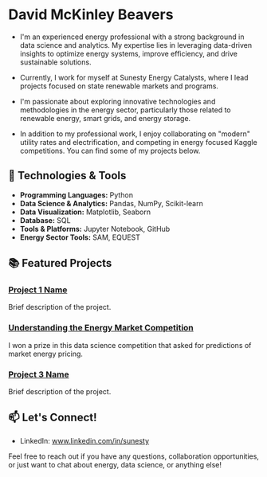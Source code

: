 # David McKinley Beavers

- I'm an experienced energy professional with a strong background in data science and analytics. My expertise lies in leveraging data-driven insights to optimize energy systems, improve efficiency, and drive sustainable solutions.

- Currently, I work for myself at Sunesty Energy Catalysts, where I lead projects focused on state renewable markets and programs.

- I'm passionate about exploring innovative technologies and methodologies in the energy sector, particularly those related to renewable energy, smart grids, and energy storage.

- In addition to my professional work, I enjoy collaborating on "modern" utility rates and electrification, and competing in energy focused Kaggle competitions. You can find some of my projects below.

## 🔧 Technologies & Tools

- **Programming Languages:** Python
- **Data Science & Analytics:** Pandas, NumPy, Scikit-learn
- **Data Visualization:** Matplotlib, Seaborn
- **Database:** SQL
- **Tools & Platforms:** Jupyter Notebook, GitHub
- **Energy Sector Tools:** SAM, EQUEST

## 📚 Featured Projects

### [Project 1 Name](link_to_project1_repo)
Brief description of the project.

### [Understanding the Energy Market Competition](https://app.datacamp.com/workspace/w/d2d5cc6b-8b64-434a-a772-5a55e0a6d04e)
I won a prize in this data science competition that asked for predictions of market energy pricing.

### [Project 3 Name](link_to_project3_repo)
Brief description of the project.

## 📫 Let's Connect!

- LinkedIn: www.linkedin.com/in/sunesty

Feel free to reach out if you have any questions, collaboration opportunities, or just want to chat about energy, data science, or anything else!

